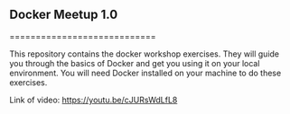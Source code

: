 ## Docker Meetup 1.0
============================

This repository contains the docker workshop exercises. They will guide you through the basics of Docker and get you using it on your local environment. You will need Docker installed on your machine to do these exercises.

Link of video: https://youtu.be/cJURsWdLfL8
